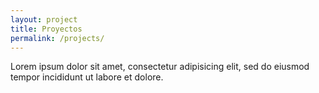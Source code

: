 ```yaml
---
layout: project
title: Proyectos
permalink: /projects/
---
```


Lorem ipsum dolor sit amet, consectetur adipisicing elit, sed do eiusmod tempor incididunt ut labore et dolore.
